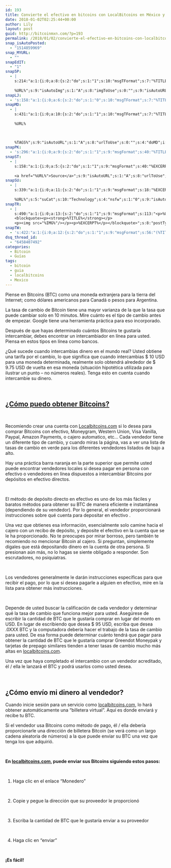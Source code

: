 ```yaml
---
id: 193
title: Convierte el efectivo en bitcoins con LocalBitcoins en México y América Latina
date: 2018-01-02T02:25:44+00:00
author: Lily
layout: post
guid: http://bitcoinmxn.com/?p=193
permalink: /2018/01/02/convierte-el-efectivo-en-bitcoins-con-localbitcoins-en-mexico-y-america-latina/
snap_isAutoPosted:
  - "1514859969"
snap_MYURL:
  - ""
snapEdIT:
  - "1"
snap5P:
  - |
    s:214:"a:1:{i:0;a:8:{s:2:"do";s:1:"1";s:10:"msgTFormat";s:7:"%TITLE%";s:9:"msgFormat";s:18:"%EXCERPT%
    
    %URL%";s:9:"isAutoImg";s:1:"A";s:8:"imgToUse";s:0:"";s:9:"isAutoURL";s:1:"A";s:8:"urlToUse";s:0:"";s:4:"do5P";i:0;}}";
snapLJ:
  - 's:158:"a:1:{i:0;a:6:{s:2:"do";s:1:"0";s:10:"msgTFormat";s:7:"%TITLE%";s:9:"msgFormat";s:9:"%EXCERPT%";s:9:"isAutoURL";s:1:"A";s:8:"urlToUse";s:0:"";s:4:"doLJ";i:0;}}";'
snapMD:
  - |
    s:431:"a:1:{i:0;a:10:{s:2:"do";s:1:"1";s:10:"msgTFormat";s:7:"%TITLE%";s:9:"msgFormat";s:32:"%EXCERPT%
    
    %URL%
    
    
    
    %TAGS%";s:9:"isAutoURL";s:1:"A";s:8:"urlToUse";s:0:"";s:4:"doMD";i:0;s:8:"isPosted";s:1:"1";s:4:"pgID";s:12:"f991848751b9";s:7:"postURL";s:132:"https://medium.com/@BitcoinMXN/convierte-el-efectivo-en-bitcoins-con-localbitcoins-en-m%C3%A9xico-y-am%C3%A9rica-latina-f991848751b9";s:5:"pDate";s:19:"2018-01-02 02:25:47";}}";
snapPK:
  - 's:296:"a:1:{i:0;a:9:{s:2:"do";s:1:"1";s:9:"msgFormat";s:40:"%TITLE% - %URL% #bitcoin #mexico #crypto";s:9:"isAutoURL";s:1:"A";s:8:"urlToUse";s:0:"";s:4:"doPK";i:0;s:8:"isPosted";s:1:"1";s:4:"pgID";i:1365213239;s:7:"postURL";s:30:"https://www.plurk.com/p/mkt99z";s:5:"pDate";s:19:"2018-01-02 02:25:51";}}";'
snapST:
  - |
    s:158:"a:1:{i:0;a:5:{s:2:"do";s:1:"1";s:9:"msgFormat";s:40:"%EXCERPT%
    
    <a href="%URL%">Source</a>";s:9:"isAutoURL";s:1:"A";s:8:"urlToUse";s:0:"";s:4:"doST";i:0;}}";
snapSU:
  - |
    s:339:"a:1:{i:0;a:11:{s:2:"do";s:1:"1";s:9:"msgFormat";s:18:"%EXCERPT%
    
    %URL%";s:5:"suCat";s:10:"Technology";s:4:"nsfw";s:1:"0";s:9:"isAutoURL";s:1:"A";s:8:"urlToUse";s:0:"";s:4:"doSU";i:0;s:8:"isPosted";s:1:"1";s:4:"pgID";s:6:"1RA3sI";s:7:"postURL";s:45:"http://www.stumbleupon.com/su/1RA3sI/comments";s:5:"pDate";s:19:"2018-01-02 02:26:07";}}";
snapTR:
  - |
    s:490:"a:1:{i:0;a:13:{s:2:"do";s:1:"1";s:9:"msgFormat";s:113:"<p>%URL%</p>
    <blockquote><p><strong>%TITLE%</strong></p>
    <p><img src="%IMG%"/></p><p>%EXCERPT%</p></blockquote>";s:8:"postType";s:1:"T";s:10:"msgTFormat";s:7:"%TITLE%";s:9:"isAutoImg";s:1:"A";s:8:"imgToUse";s:0:"";s:9:"isAutoURL";s:1:"A";s:8:"urlToUse";s:0:"";s:4:"doTR";i:0;s:8:"isPosted";s:1:"1";s:4:"pgID";i:169208164403;s:7:"postURL";s:46:"http://bitcoinmxn.tumblr.com/post/169208164403";s:5:"pDate";s:19:"2018-01-02 02:26:09";}}";
snapTW:
  - 's:422:"a:1:{i:0;a:12:{s:2:"do";s:1:"1";s:9:"msgFormat";s:56:"(%TITLE%) - %URL% #bitcoinmxn #espanolbitcoin #bitcoinla";s:8:"attchImg";s:1:"1";s:9:"isAutoImg";s:1:"A";s:8:"imgToUse";s:0:"";s:9:"isAutoURL";s:1:"A";s:8:"urlToUse";s:0:"";s:4:"doTW";i:0;s:8:"isPosted";s:1:"1";s:4:"pgID";s:18:"948017543989616640";s:7:"postURL";s:57:"https://twitter.com/mxn_bitcoin/status/948017543989616640";s:5:"pDate";s:19:"2018-01-02 02:26:10";}}";'
dsq_thread_id:
  - "6458407492"
categories:
  - Bitcoin
  - Guías
tags:
  - bitcoin
  - guia
  - localbitcoins
  - Mexico
---
```

Piense en Bitcoins (BTC) como una moneda extranjera para la tierra del Internet; como dólares americanos para Canadá o pesos para Argentina.

La tasa de cambio de Bitcoin tiene una mayor varianza de la que la tasa que puede cambiar solo en 10 minutos. Mire cuánto es el tipo de cambio antes de empezar. Google tiene una herramienta práctica para eso incorporado.

Después de que hayas determinado cuántos Bitcoins te gustaría intercambiar, debes encontrar un intercambiador en línea para usted. Piensa en estos tipos en línea como bancos.

¿Qué sucede cuando intercambias dinero en el mundo real? Usted obtiene una tarifa por el cambio, lo que significa que cuando intercambias $ 10 USD para una moneda determinada, realmente solo obtendrá alrededor de $ 9.75 USD de vuelta en esa moneda (situación hipotética utilizada para ilustrar un punto – no números reales). Tenga esto en cuenta cuando intercambie su dinero.

&nbsp;

## [¿Cómo puedo obtener Bitcoins?](https://localbitcoins.com/es/affiliate-embed/half-banner?ch=e7mg)

&nbsp;

Recomiendo crear una cuenta con [Localbitcoins.com](https://localbitcoins.com/es/affiliate-embed/half-banner?ch=e7mg) si lo desea para comprar Bitcoins con efectivo, Moneygram, Western Union, Visa Vanilla, Paypal, Amazon Payments, o cajero automatico, etc&#8230; Cada vendedor tiene un diferente tipo de cambio, y cuando miras la página, vas a ver una lista de tasas de cambio en verde para los diferentes vendedores listados de bajo a alto.

Hay una práctica barra naranja en la parte superior que permite usted puede encontrar vendedores locales si desea pagar en persona con efectivo o vendedores en línea dispuestos a intercambiar Bitcoins por depósitos en efectivo directos.

&nbsp;

El método de depósito directo en efectivo es uno de los más fáciles y baratos métodos para obtener su BTC de manera eficiente e instantánea (dependiendo de su vendedor). Por lo general, el vendedor proporcionará instrucciones sobre qué cuenta para depositar en efectivo .

Una vez que obtienes esa información, esencialmente solo camine hacia el cajero con un recibo de depósito, y deposite el efectivo en la cuenta que se le ha proporcionado. No te preocupes por mirar borroso, pero también te recomiendo no mencionar Bitcoin al cajero. Si preguntan, simplemente dígales que está depositando dinero en la cuenta de otra persona. Si presionan aún más, no lo hagas se siente obligado a responder. Son escrutadores, no psiquiatras.

&nbsp;

Los vendedores generalmente le darán instrucciones específicas para que recibir el pago, por lo que si desea pagarle a alguien en efectivo, mire en la lista para obtener más instrucciones.

&nbsp;

Depende de usted buscar la calificación de cada vendedor y determinar qué la tasa de cambio que funciona mejor para usted. Asegúrese de escribir la cantidad de BTC que le gustaría comprar en lugar del monto en USD. En lugar de escribiendo que desea $ 95 USD, escriba que desea .0XXX BTC y la computadora debería hacer el trabajo de la tasa de cambio para usted. De esa forma puede determinar cuánto tendrá que pagar para obtener la cantidad de BTC que le gustaría comprar Greendot Moneypak y tarjetas de prepago similares tienden a tener tasas de cambio mucho más altas en <a href="https://localbitcoins.com/es/affiliate-embed/half-banner?ch=e7mg" target="_blank" rel="noopener noreferrer" data-saferedirecturl="https://www.google.com/url?hl=en&q=http://www.google.com/url?q%3Dhttp%253A%252F%252Flocalbitcoins.com%26sa%3DD%26sntz%3D1%26usg%3DAFQjCNHyW8oToKw2GulkUfBdvKwfDNtYEw&source=gmail&ust=1514945191115000&usg=AFQjCNFWP7zIBfBb11gZEjOSaNT2kwJEPQ">localbitcoins.com</a>.

Una vez que haya completado el intercambio con un vendedor acreditado, él / ella le lanzará el BTC y podrá usarlos como usted desea.

&nbsp;

## ¿Cómo envío mi dinero al vendedor?

Cuando inicie sesión para un servicio como <a href="https://localbitcoins.com/es/affiliate-embed/half-banner?ch=e7mg" target="_blank" rel="noopener noreferrer" data-saferedirecturl="https://www.google.com/url?hl=en&q=http://www.google.com/url?q%3Dhttp%253A%252F%252Flocalbitcoins.com%26sa%3DD%26sntz%3D1%26usg%3DAFQjCNHyW8oToKw2GulkUfBdvKwfDNtYEw&source=gmail&ust=1514945191116000&usg=AFQjCNGbhgE65N3FKwjajt0yh6oLoEeRbg">localbitcoins.com</a>, lo hará obtener automáticamente una &#8220;billetera virtual&#8221;. Aquí es donde enviará y recibe tu BTC.

Si el vendedor usa Bitcoins como método de pago, él / ella debería proporcionarle una dirección de billetera Bitcoin (se verá como un largo cadena aleatoria de números) a la que puede enviar su BTC una vez que tenga los que adquirió.

&nbsp;

**En <a href="https://localbitcoins.com/es/affiliate-embed/half-banner?ch=e7mg" target="_blank" rel="noopener noreferrer" data-saferedirecturl="https://www.google.com/url?hl=en&q=http://www.google.com/url?q%3Dhttp%253A%252F%252Flocalbitcoins.com%26sa%3DD%26sntz%3D1%26usg%3DAFQjCNHyW8oToKw2GulkUfBdvKwfDNtYEw&source=gmail&ust=1514945191116000&usg=AFQjCNGbhgE65N3FKwjajt0yh6oLoEeRbg">localbitcoins.com</a>, puede enviar sus Bitcoins siguiendo estos pasos:**

&nbsp;

1) Haga clic en el enlace &#8220;Monedero&#8221;

&nbsp;

2) Copie y pegue la dirección que su proveedor le proporcionó

&nbsp;

3) Escriba la cantidad de BTC que le gustaría enviar a su proveedor

&nbsp;

4) Haga clic en &#8220;enviar&#8221;

&nbsp;

**¡Es fácil!**

&nbsp;

&nbsp;

&nbsp;

&nbsp;